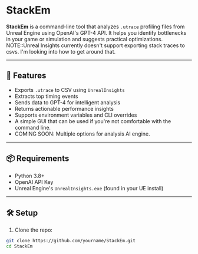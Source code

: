 # StackEm

**StackEm** is a command-line tool that analyzes `.utrace` profiling files from Unreal Engine using OpenAI's GPT-4 API. It helps you identify bottlenecks in your game or simulation and suggests practical optimizations.
NOTE::Unreal Insights currently doesn't support exporting stack traces to csvs. I'm looking into how to get around that.

---

## 🚀 Features

- Exports `.utrace` to CSV using `UnrealInsights`
- Extracts top timing events
- Sends data to GPT-4 for intelligent analysis
- Returns actionable performance insights
- Supports environment variables and CLI overrides
- A simple GUI that can be used if you're not comfortable with the command line.
- COMING SOON: Multiple options for analysis AI engine.

---

## 📦 Requirements

- Python 3.8+
- OpenAI API Key
- Unreal Engine's `UnrealInsights.exe` (found in your UE install)

---

## 🛠 Setup

1. Clone the repo:

```bash
git clone https://github.com/yourname/StackEm.git
cd StackEm
